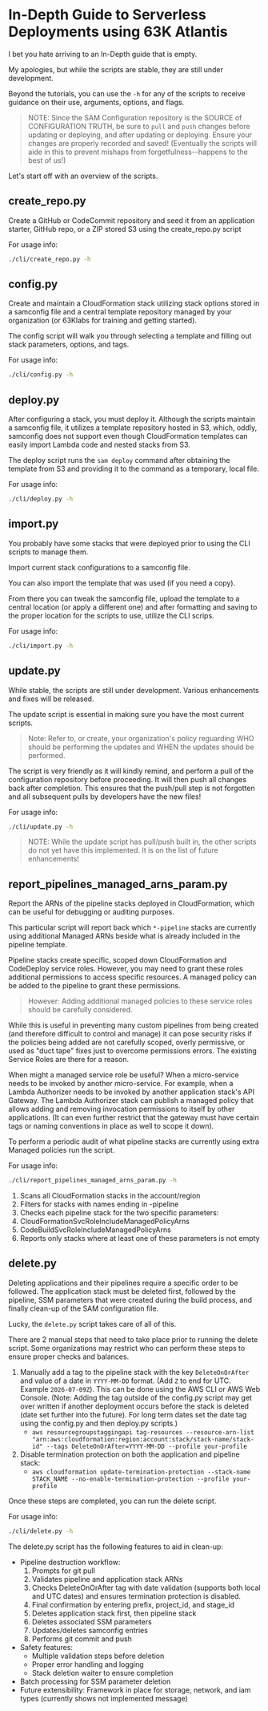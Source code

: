 # In-Depth Guide to Serverless Deployments using 63K Atlantis

I bet you hate arriving to an In-Depth guide that is empty.

My apologies, but while the scripts are stable, they are still under development.

Beyond the tutorials, you can use the `-h` for any of the scripts to receive guidance on their use, arguments, options, and flags.

> NOTE: Since the SAM Configuration repository is the SOURCE of CONFIGURATION TRUTH, be sure to `pull` and `push` changes before updating or deploying, and after updating or deploying. Ensure your changes are properly recorded and saved! (Eventually the scripts will aide in this to prevent mishaps from forgetfulness--happens to the best of us!)

Let's start off with an overview of the scripts.

## create_repo.py

Create a GitHub or CodeCommit repository and seed it from an application starter, GitHub repo, or a ZIP stored S3 using the create_repo.py script

For usage info:

```bash
./cli/create_repo.py -h
```

## config.py

Create and maintain a CloudFormation stack utilizing stack options stored in a samconfig file and a central template repository managed by your organization (or 63Klabs for training and getting started).

The config script will walk you through selecting a template and filling out stack parameters, options, and tags.

For usage info:

```bash
./cli/config.py -h
```

## deploy.py

After configuring a stack, you must deploy it. Although the scripts maintain a samconfig file, it utilizes a template repository hosted in S3, which, oddly, samconfig does not support even though CloudFormation templates can easily import Lambda code and nested stacks from S3.

The deploy script runs the `sam deploy` command after obtaining the template from S3 and providing it to the command as a temporary, local file.

For usage info:

```bash
./cli/deploy.py -h
```

## import.py

You probably have some stacks that were deployed prior to using the CLI scripts to manage them.

Import current stack configurations to a samconfig file.

You can also import the template that was used (if you need a copy).

From there you can tweak the samconfig file, upload the template to a central location (or apply a different one) and after formatting and saving to the proper location for the scripts to use, utilize the CLI scrips.

For usage info:

```bash
./cli/import.py -h
```

## update.py

While stable, the scripts are still under development. Various enhancements and fixes will be released.

The update script is essential in making sure you have the most current scripts.

> Note: Refer to, or create, your organization's policy reguarding WHO should be performing the updates and WHEN the updates should be performed.

The script is very friendly as it will kindly remind, and perform a pull of the configuration repository before proceeding. It will then push all changes back after completion. This ensures that the push/pull step is not forgotten and all subsequent pulls by developers have the new files!

For usage info:

```bash
./cli/update.py -h
```

> NOTE: While the update script has pull/push built in, the other scripts do not yet have this implemented. It is on the list of future enhancements!

## report_pipelines_managed_arns_param.py

Report the ARNs of the pipeline stacks deployed in CloudFormation, which can be useful for debugging or auditing purposes.

This particular script will report back which `*-pipeline` stacks are currently using additional Managed ARNs beside what is already included in the pipeline template.

Pipeline stacks create specific, scoped down CloudFormation and CodeDeploy service roles. However, you may need to grant these roles additional permissions to access specific resources. A managed policy can be added to the pipeline to grant these permissions.

> However: Adding additional managed policies to these service roles should be carefully considered.

While this is useful in preventing many custom pipelines from being created (and therefore difficult to control and manage) it can pose security risks if the policies being added are not carefully scoped, overly permissive, or used as "duct tape" fixes just to overcome permissions errors. The existing Service Roles are there for a reason.

When might a managed service role be useful? When a micro-service needs to be invoked by another micro-service. For example, when a Lambda Authorizer needs to be invoked by another application stack's API Gateway. The Lambda Authorizer stack can publish a managed policy that allows adding and removing invocation permissions to itself by other applications. (It can even further restrict that the gateway must have certain tags or naming conventions in place as well to scope it down).

To perform a periodic audit of what pipeline stacks are currently using extra Managed policies run the script.

For usage info:

```bash
./cli/report_pipelines_managed_arns_param.py -h
```

1. Scans all CloudFormation stacks in the account/region
2. Filters for stacks with names ending in -pipeline
3. Checks each pipeline stack for the two specific parameters:
4. CloudFormationSvcRoleIncludeManagedPolicyArns
5. CodeBuildSvcRoleIncludeManagedPolicyArns
6. Reports only stacks where at least one of these parameters is not empty

## delete.py

Deleting applications and their pipelines require a specific order to be followed. The application stack must be deleted first, followed by the pipeline, SSM parameters that were created during the build process, and finally clean-up of the SAM configuration file.

Lucky, the `delete.py` script takes care of all of this.

There are 2 manual steps that need to take place prior to running the delete script. Some organizations may restrict who can perform these steps to ensure proper checks and balances.

1. Manually add a tag to the pipeline stack with the key `DeleteOnOrAfter` and value of a date in `YYYY-MM-DD` format. (Add `Z` to end for UTC. Example `2026-07-09Z`). This can be done using the AWS CLI or AWS Web Console. (Note: Adding the tag outside of the config.py script may get over written if another deployment occurs before the stack is deleted (date set further into the future). For long term dates set the date tag using the config.py and then deploy.py scripts.)
	- `aws resourcegroupstaggingapi tag-resources --resource-arn-list "arn:aws:cloudformation:region:account:stack/stack-name/stack-id" --tags DeleteOnOrAfter=YYYY-MM-DD --profile your-profile`
2. Disable termination protection on both the application and pipeline stack:
	- `aws cloudformation update-termination-protection --stack-name STACK_NAME --no-enable-termination-protection --profile your-profile`

Once these steps are completed, you can run the delete script.

For usage info: 

```bash
./cli/delete.py -h
```

The delete.py script has the following features to aid in clean-up:

- Pipeline destruction workflow:
	1. Prompts for git pull
	2. Validates pipeline and application stack ARNs
	3. Checks DeleteOnOrAfter tag with date validation (supports both local and UTC dates) and ensures termination protection is disabled.
	4. Final confirmation by entering prefix, project_id, and stage_id
	5. Deletes application stack first, then pipeline stack
	6. Deletes associated SSM parameters
	7. Updates/deletes samconfig entries
	8. Performs git commit and push
- Safety features:
	- Multiple validation steps before deletion
	- Proper error handling and logging
	- Stack deletion waiter to ensure completion
- Batch processing for SSM parameter deletion
- Future extensibility: Framework in place for storage, network, and iam types (currently shows not implemented message)
